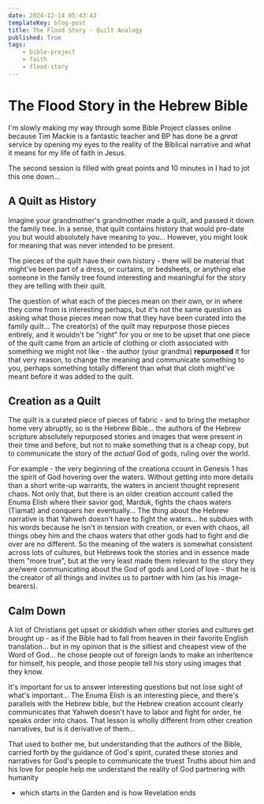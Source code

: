 ```yaml
---
date: 2024-12-14 05:43:43
templateKey: blog-post
title: The Flood Story - Quilt Analogy
published: True
tags:
    - bible-project
    - faith
    - flood-story
---
```


# The Flood Story in the Hebrew Bible

I'm slowly making my way through some Bible Project classes online because Tim
Mackie is a fantastic teacher and BP has done be a _great_ service by opening
my eyes to the reality of the Biblical narrative and what it means for my life
of faith in Jesus.

The second session is filled with great points and 10 minutes in I had to jot
this one down...

## A Quilt as History

Imagine your grandmother's grandmother made a quilt, and passed it down the
family tree. In a sense, that quilt contains history that would pre-date you
but would absolutely have meaning to you... However, you might look for meaning
that was never intended to be present.

The pieces of the quilt have their own history - there will be material that
might've been part of a dress, or curtains, or bedsheets, or anything else
someone in the family tree found interesting and meaningful for the story they
are telling with their quilt.

The question of what each of the pieces mean on their own, or in where they
come from is interesting perhaps, but it's not the same question as asking what
those pieces mean now that they have been curated into the family quilt... The
creator(s) of the quilt may repurpose those pieces entirely, and it wouldn't be
"right" for you or me to be upset that one piece of the quilt came from an
article of clothing or cloth associated with something we might not like - the
author (your grandma) __repurposed__ it for that very reason, to change the
meaning and communicate something to you, perhaps something totally different
than what that cloth might've meant before it was added to the quilt.

## Creation as a Quilt

The quilt is a curated piece of pieces of fabric - and to bring the metaphor
home very abruptly, so is the Hebrew Bible... the authors of the Hebrew
scripture absolutely repurposed stories and images that were present in their
time and before, but not to make something that is a cheap copy, but to
communicate the story of the *actual* God of gods, ruling over the world. 

For example - the very beginning of the creationa ccount in Genesis 1 has the
spirit of God hovering over the waters. Without getting into more details than
a short write-up warrants, the waters in ancient thought represent chaos. Not
only that, but there is an older creation account called the Enuma Elish where
their savior god, Marduk, fights the chaos waters (Tiamat) and conquers her
eventually... The thing about the Hebrew narrative is that Yahweh doesn't have
to fight the waters... he subdues with his words because he isn't in tension
with creation, or even with chaos, all things obey him and the chaos waters
that other gods had to fight and die over are no different. So the meaning of
the waters is somewhat consistent across lots of cultures, but Hebrews took the
stories and in essence made them "more true", but at the very least made them
relevant to the story they are/were communicating about the God of gods and
Lord of love - that he is the creator of all things and invites us to partner
with him (as his image-bearers).

## Calm Down

A lot of Christians get upset or skiddish when other stories and cultures get
brought up - as if the Bible had to fall from heaven in their favorite English
translation... but in my opinion that is the silliest and cheapest view of the
Word of God... he chose people out of foreign lands to make an inheritence for
himself, his people, and those people tell his story using images that they
know.

It's important for us to answer interesting questions but not lose sight of
what's important... The Enuma Elish is an interesting piece, and there's
parallels with the Hebrew bible, but the Hebrew creation account clearly
communicates that Yahweh doesn't have to labor and fight for order, he speaks
order into chaos. That lesson is wholly different from other creation
narratives, but is it derivative of them... 

That used to bother me, but understanding that the authors of the Bible,
carried forth by the guidance of God's spirit, curated these stories and
narratives for God's people to communicate the truest Truths about him and his
love for people help me understand the reality of God partnering with humanity
- which starts in the Garden and is how Revelation ends
